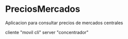 # PreciosMercados
Aplicacion para consultar precios de mercados centrales

cliente "movil cli"
server "concentrador"
